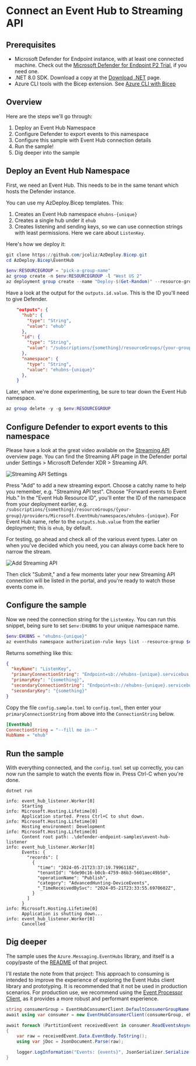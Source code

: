 # Connect an Event Hub to Streaming API

## Prerequisites

* Microsoft Defender for Endpoint instance, with at least one connected machine. Check out the [Microsoft Defender for Endpoint P2 Trial](https://aka.ms/MDEp2OpenTrial), if you need one.
* .NET 8.0 SDK. Download a copy at the [Download .NET](https://dotnet.microsoft.com/en-us/download) page.
* Azure CLI tools with the Bicep extension. See [Azure CLI with Bicep](https://learn.microsoft.com/en-us/azure/azure-resource-manager/bicep/install#azure-cli)

## Overview

Here are the steps we'll go through:

1. Deploy an Event Hub Namespace
1. Configure Defender to export events to this namespace
1. Configure this sample with Event Hub connection details
1. Run the sample!
1. Dig deeper into the sample

## Deploy an Event Hub Namespace

First, we need an Event Hub. This needs to be in the same tenant which hosts the Defender instance.

You can use my AzDeploy.Bicep templates. This:

1. Creates an Event Hub namespace `ehubns-{unique}`
1. Creates a single hub under it `ehub`
1. Creates listening and sending keys, so we can use connection strings with least permissions. Here we care about `ListenKey`.

Here's how we deploy it:

```PowerShell
git clone https://github.com/jcoliz/AzDeploy.Bicep.git
cd AzDeploy.Bicep\EventHub

$env:RESOURCEGROUP = "pick-a-group-name"
az group create -n $env:RESOURCEGROUP -l "West US 2"
az deployment group create --name "Deploy-$(Get-Random)" --resource-group $env:RESOURCEGROUP --template-file .\ehub.bicep
```

Have a look at the output for the `outputs.id.value`. This is the ID you'll need to give Defender.

```json
    "outputs": {
      "hub": {
        "type": "String",
        "value": "ehub"
      },
      "id": {
        "type": "String",
        "value": "/subscriptions/{something}/resourceGroups/{your-group}/providers/Microsoft.EventHub/namespaces/ehubns-{unique}"
      },
      "namespace": {
        "type": "String",
        "value": "ehubns-{unique}"
      },
    }
```

Later, when we're done experimenting, be sure to tear down the Event Hub namespace.

```Powershell
az group delete -y -g $env:RESOURCEGROUP
```

## Configure Defender to export events to this namespace

Please have a look at the great video available on the [Streaming API](https://learn.microsoft.com/en-us/defender-xdr/streaming-api) overview page. 
You can find the Streaming API page in the Defender portal under Settings > Microsoft Defender XDR > Streaming API.

![Streaming API Settings](../docs/images/streaming-api-settings.png)

Press "Add" to add a new streaming export. Choose a catchy name to help you remember, e.g. "Streaming API test". 
Choose "Forward events to Event Hub." In the "Event Hub Resource ID", you'll enter the ID of the namespace from your deployment
earlier, e.g. `/subscriptions/{something}/resourceGroups/{your-group}/providers/Microsoft.EventHub/namespaces/ehubns-{unique}`. For Event Hub name,
refer to the `outputs.hub.value` from the earlier deployment; this is `ehub`, by default.

For testing, go ahead and check all of the various event types. Later on when you've decided which you need, you can always come back here
to narrow the stream.

![Add Streaming API](../docs/images/add-streaming-api.png)

Then click "Submit," and a few moments later your new Streaming API connection will be listed in the portal, and you're ready to
watch those events come in.

## Configure the sample

Now we need the connection string for the `ListenKey`. You can run this snippet, being sure to set `$env:EHUBNS` to your unique namespace name.

```Powershell
$env:EHUBNS = "ehubns-{unique}"
az eventhubs namespace authorization-rule keys list --resource-group $env:RESOURCEGROUP --namespace-name $env:EHUBNS --name ListenKey
```

Returns something like this:

```json
{
  "keyName": "ListenKey",
  "primaryConnectionString": "Endpoint=sb://ehubns-{unique}.servicebus.windows.net/;SharedAccessKeyName=ListenKey;SharedAccessKey={something}",
  "primaryKey": "{something}",
  "secondaryConnectionString": "Endpoint=sb://ehubns-{unique}.servicebus.windows.net/;SharedAccessKeyName=ListenKey;SharedAccessKey={something}",
  "secondaryKey": "{something}"
}
```

Copy the file `config.sample.toml` to `config.toml`, then enter your `primaryConnectionString` from above into the `ConnectionString` below.

```toml
[EventHub]
ConnectionString = "--fill me in--"
HubName = "ehub"
```

## Run the sample

With everything connected, and the `config.toml` set up correctly, you can now run the sample to watch the events flow in. Press Ctrl-C when you're done.

```dotnetcli
dotnet run

info: event_hub_listener.Worker[0]
      Starting
info: Microsoft.Hosting.Lifetime[0]
      Application started. Press Ctrl+C to shut down.
info: Microsoft.Hosting.Lifetime[0]
      Hosting environment: Development
info: Microsoft.Hosting.Lifetime[0]
      Content root path: .\defender-endpoint-samples\event-hub-listener
info: event_hub_listener.Worker[0]
      Events: {
        "records": [
          {
            "time": "2024-05-21T23:37:19.7996118Z",
            "tenantId": "6de90c16-b0cb-4759-86b3-5601aec49b50",
            "operationName": "Publish",
            "category": "AdvancedHunting-DeviceEvents",
            "_TimeReceivedBySvc": "2024-05-21T23:33:55.6970602Z",
          }
        ]
      }
info: Microsoft.Hosting.Lifetime[0]
      Application is shutting down...
info: event_hub_listener.Worker[0]
      Cancelled
```

## Dig deeper

The sample uses the `Azure.Messaging.EventHubs` library, and itself is a copy/paste of the [README](https://github.com/Azure/azure-sdk-for-net/blob/main/sdk/eventhub/Azure.Messaging.EventHubs/README.md#read-events-from-an-event-hub) of that project.

I'll restate the note from that project: This approach to consuming is intended to improve the experience of exploring the Event Hubs client library and prototyping. It is recommended that it not be used in production scenarios. For production use, we recommend using the [Event Processor Client](https://github.com/Azure/azure-sdk-for-net/blob/main/sdk/eventhub/Azure.Messaging.EventHubs.Processor), as it provides a more robust and performant experience.

```c#
string consumerGroup = EventHubConsumerClient.DefaultConsumerGroupName;
await using var consumer = new EventHubConsumerClient(consumerGroup, ehubOptions.Value!.ConnectionString, ehubOptions.Value!.HubName);

await foreach (PartitionEvent receivedEvent in consumer.ReadEventsAsync(stoppingToken))
{
    var raw = receivedEvent.Data.EventBody.ToString();
    using var jDoc = JsonDocument.Parse(raw);

    logger.LogInformation("Events: {events}", JsonSerializer.Serialize(jDoc, _jsonoptions));
}
```
